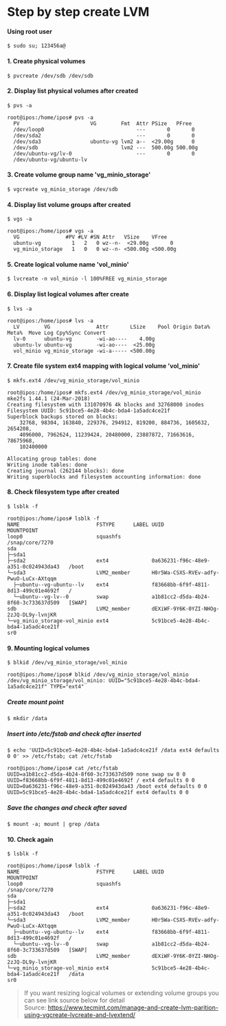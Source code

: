 # Step by step create LVM

#### Using root user 
`$ sudo su; 123456a@`

#### 1. Create physical volumes
`$ pvcreate /dev/sdb /dev/sdb`

#### 2. Display list physical volumes after created
`$ pvs -a`

```
root@ipos:/home/ipos# pvs -a
  PV                       VG        Fmt  Attr PSize   PFree
  /dev/loop0                              ---       0       0
  /dev/sda2                               ---       0       0
  /dev/sda3                ubuntu-vg lvm2 a--  <29.00g      0
  /dev/sdb                           lvm2 ---  500.00g 500.00g
  /dev/ubuntu-vg/lv-0                     ---       0       0
  /dev/ubuntu-vg/ubuntu-lv
```


#### 3. Create volume group name 'vg_minio_storage'
`$ vgcreate vg_minio_storage /dev/sdb`

#### 4. Display list volume groups after created
`$ vgs -a`

```
root@ipos:/home/ipos# vgs -a
  VG               #PV #LV #SN Attr   VSize    VFree
  ubuntu-vg          1   2   0 wz--n-  <29.00g       0
  vg_minio_storage   1   0   0 wz--n- <500.00g <500.00g
```



#### 5. Create logical volume name 'vol_minio'
`$ lvcreate -n vol_minio -l 100%FREE vg_minio_storage`

#### 6. Display list logical volumes after create
`$ lvs -a`

```
root@ipos:/home/ipos# lvs -a
  LV        VG               Attr       LSize    Pool Origin Data%  Meta%  Move Log Cpy%Sync Convert
  lv-0      ubuntu-vg        -wi-ao----    4.00g
  ubuntu-lv ubuntu-vg        -wi-ao----  <25.00g
  vol_minio vg_minio_storage -wi-a----- <500.00g
```

#### 7. Create file system ext4 mapping with logical volume 'vol_minio'
`$ mkfs.ext4 /dev/vg_minio_storage/vol_minio`

```
root@ipos:/home/ipos# mkfs.ext4 /dev/vg_minio_storage/vol_minio
mke2fs 1.44.1 (24-Mar-2018)
Creating filesystem with 131070976 4k blocks and 32768000 inodes
Filesystem UUID: 5c91bce5-4e28-4b4c-bda4-1a5adc4ce21f
Superblock backups stored on blocks:
	32768, 98304, 163840, 229376, 294912, 819200, 884736, 1605632, 2654208,
	4096000, 7962624, 11239424, 20480000, 23887872, 71663616, 78675968,
	102400000

Allocating group tables: done
Writing inode tables: done
Creating journal (262144 blocks): done
Writing superblocks and filesystem accounting information: done
```

#### 8. Check filesystem type after created
`$ lsblk -f`

```
root@ipos:/home/ipos# lsblk -f
NAME                         FSTYPE      LABEL UUID                                   MOUNTPOINT
loop0                        squashfs                                                 /snap/core/7270
sda
├─sda1
├─sda2                       ext4              0a636231-f96c-48e9-a351-0c024943da43   /boot
└─sda3                       LVM2_member       H0r5Wa-CSXS-RVEv-adfy-PwuO-LuCx-AXtqqm
  ├─ubuntu--vg-ubuntu--lv    ext4              f83668bb-6f9f-4811-8d13-499c01e4692f   /
  └─ubuntu--vg-lv--0         swap              a1b81cc2-d5da-4b24-8f60-3c733637d509   [SWAP]
sdb                          LVM2_member       dEXiWF-9Y6K-0YZI-NHOg-2zJQ-DL9y-lvnjKR
└─vg_minio_storage-vol_minio ext4              5c91bce5-4e28-4b4c-bda4-1a5adc4ce21f
sr0
```

#### 9. Mounting logical volumes 
`$ blkid /dev/vg_minio_storage/vol_minio`

```
root@ipos:/home/ipos# blkid /dev/vg_minio_storage/vol_minio
/dev/vg_minio_storage/vol_minio: UUID="5c91bce5-4e28-4b4c-bda4-1a5adc4ce21f" TYPE="ext4"
```


##### Create mount point
`$ mkdir /data`

##### Insert into /etc/fstab and check after inserted
`$ echo 'UUID=5c91bce5-4e28-4b4c-bda4-1a5adc4ce21f /data ext4 defaults 0 0' >> /etc/fstab; cat /etc/fstab`

```
root@ipos:/home/ipos# cat /etc/fstab
UUID=a1b81cc2-d5da-4b24-8f60-3c733637d509 none swap sw 0 0
UUID=f83668bb-6f9f-4811-8d13-499c01e4692f / ext4 defaults 0 0
UUID=0a636231-f96c-48e9-a351-0c024943da43 /boot ext4 defaults 0 0
UUID=5c91bce5-4e28-4b4c-bda4-1a5adc4ce21f ext4 defaults 0 0
```

##### Save the changes and check after saved
`$ mount -a; mount | grep /data`

#### 10. Check again
`$ lsblk -f`

```
root@ipos:/home/ipos# lsblk -f
NAME                         FSTYPE      LABEL UUID                                   MOUNTPOINT
loop0                        squashfs                                                 /snap/core/7270
sda
├─sda1
├─sda2                       ext4              0a636231-f96c-48e9-a351-0c024943da43   /boot
└─sda3                       LVM2_member       H0r5Wa-CSXS-RVEv-adfy-PwuO-LuCx-AXtqqm
  ├─ubuntu--vg-ubuntu--lv    ext4              f83668bb-6f9f-4811-8d13-499c01e4692f   /
  └─ubuntu--vg-lv--0         swap              a1b81cc2-d5da-4b24-8f60-3c733637d509   [SWAP]
sdb                          LVM2_member       dEXiWF-9Y6K-0YZI-NHOg-2zJQ-DL9y-lvnjKR
└─vg_minio_storage-vol_minio ext4              5c91bce5-4e28-4b4c-bda4-1a5adc4ce21f   /data
sr0
```

> If you want resizing logical volumes or extending volume groups you can see link source below for detail <br>
> Source: https://www.tecmint.com/manage-and-create-lvm-parition-using-vgcreate-lvcreate-and-lvextend/
